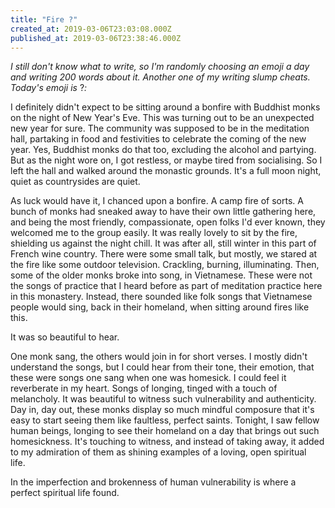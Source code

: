 ```yaml
---
title: "Fire ?"
created_at: 2019-03-06T23:03:08.000Z
published_at: 2019-03-06T23:38:46.000Z
---
```

_I still don't know what to write, so I'm randomly choosing an emoji a day and writing 200 words about it. Another one of my writing slump cheats. Today's emoji is_ ?_:_

I definitely didn't expect to be sitting around a bonfire with Buddhist monks on the night of New Year's Eve. This was turning out to be an unexpected new year for sure. The community was supposed to be in the meditation hall, partaking in food and festivities to celebrate the coming of the new year. Yes, Buddhist monks do that too, excluding the alcohol and partying. But as the night wore on, I got restless, or maybe tired from socialising. So I left the hall and walked around the monastic grounds. It's a full moon night, quiet as countrysides are quiet. 

  

As luck would have it, I chanced upon a bonfire. A camp fire of sorts. A bunch of monks had sneaked away to have their own little gathering here, and being the most friendly, compassionate, open folks I'd ever known, they welcomed me to the group easily. It was really lovely to sit by the fire, shielding us against the night chill. It was after all, still winter in this part of French wine country. There were some small talk, but mostly, we stared at the fire like some outdoor television. Crackling, burning, illuminating. Then, some of the older monks broke into song, in Vietnamese. These were not the songs of practice that I heard before as part of meditation practice here in this monastery. Instead, there sounded like folk songs that Vietnamese people would sing, back in their homeland, when sitting around fires like this. 

  

It was so beautiful to hear. 

  

One monk sang, the others would join in for short verses. I mostly didn't understand the songs, but I could hear from their tone, their emotion, that these were songs one sang when one was homesick. I could feel it reverberate in my heart. Songs of longing, tinged with a touch of melancholy. It was beautiful to witness such vulnerability and authenticity. Day in, day out, these monks display so much mindful composure that it's easy to start seeing them like faultless, perfect saints. Tonight, I saw fellow human beings, longing to see their homeland on a day that brings out such homesickness. It's touching to witness, and instead of taking away, it added to my admiration of them as shining examples of a loving, open spiritual life. 

  

In the imperfection and brokenness of human vulnerability is where a perfect spiritual life found.
